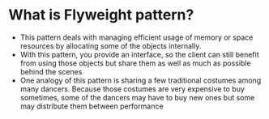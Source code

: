 # What is Flyweight pattern?

- This pattern deals with managing efficient usage of memory or space resources by allocating some of the objects internally.
- With this pattern, you provide an interface, so the client can still benefit from using those objects but share them as well as much as possible behind the scenes
- One analogy of this pattern is sharing a few traditional costumes among many dancers. Because those costumes are very expensive to buy sometimes, some of the dancers may have to buy new ones but some may distribute them between performance
